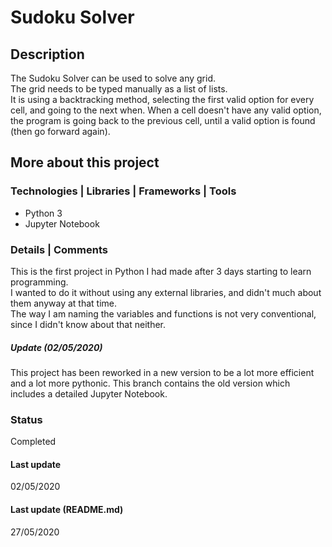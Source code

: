 # Sudoku Solver

## Description
The Sudoku Solver can be used to solve any grid.  
The grid needs to be typed manually as a list of lists.  
It is using a backtracking method, selecting the first valid option for every cell, and going to the next when. When a cell doesn't have any valid option, the program is going back to the previous cell, until a valid option is found (then go forward again).

## More about this project

### Technologies | Libraries | Frameworks | Tools  
- Python 3
- Jupyter Notebook

### Details | Comments
This is the first project in Python I had made after 3 days starting to learn programming.  
I wanted to do it without using any external libraries, and didn't much about them anyway at that time.  
The way I am naming the variables and functions is not very conventional, since I didn't know about that neither.

##### Update (02/05/2020)
This project has been reworked in a new version to be a lot more efficient and a lot more pythonic. This branch contains the old version which includes a detailed Jupyter Notebook.

### Status
Completed

#### Last update
02/05/2020

#### Last update (README.md)
27/05/2020